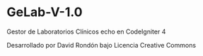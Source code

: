# GeLab-V-1.0
Gestor  de Laboratorios Clínicos echo en CodeIgniter 4
<p>Desarrollado por David Rondón bajo Licencia Creative Commons</p>

